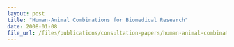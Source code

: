 ```yaml
---
layout: post
title: "Human-Animal Combinations for Biomedical Research"
date: 2008-01-08
file_url: /files/publications/consultation-papers/human-animal-combinations-for-biomedical-research.pdf
---
```

